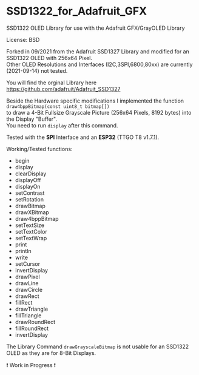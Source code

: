 # SSD1322_for_Adafruit_GFX
SSD1322 OLED Library for use with the Adafruit GFX/GrayOLED Library  
  
License: BSD  
  
Forked in 09/2021 from the Adafruit SSD1327 Library and modified for an SSD1322 OLED with 256x64 Pixel.  
Other OLED Resolutions and Interfaces (I2C,3SPI,6800,80xx) are currently (2021-09-14) not tested.  
  
You will find the orginal Library here https://github.com/adafruit/Adafruit_SSD1327  
  
Beside the Hardware specific modifications I implemented the function  
`draw4bppBitmap(const uint8_t bitmap[])`  
to draw a 4-Bit Fullsize Grayscale Picture (256x64 Pixels, 8192 bytes) into the Display "Buffer".  
You need to run `display` after this command.  
  
Tested with the **SPI** Interface and an **ESP32** (TTGO T8 v1.7.1).  
  
Working/Tested functions:  
 * begin
 * display
 * clearDisplay
 * displayOff
 * displayOn
 * setContrast
 * setRotation
 * drawBitmap
 * drawXBitmap
 * draw4bppBitmap
 * setTextSize
 * setTextColor
 * setTextWrap
 * print
 * println
 * write
 * setCursor
 * invertDisplay
 * drawPixel
 * drawLine
 * drawCircle
 * drawRect
 * fillRect
 * drawTriangle
 * fillTriangle
 * drawRoundRect
 * fillRoundRect
 * invertDisplay
  
The Library Command `drawGrayscaleBitmap` is not usable for an SSD1322 OLED as they are for 8-Bit Displays.  
  
❗ Work in Progress ❗  
